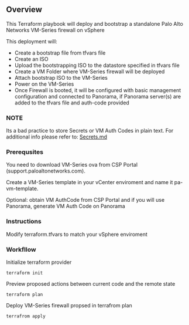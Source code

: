 ## Overview
This Terraform playbook will deploy and bootstrap a standalone Palo Alto Networks VM-Series firewall on vSphere

This deployment will:
- Create a bootstrap file from tfvars file
- Create an ISO
- Upload the bootstrapping ISO to the datastore specified in tfvars file
- Create a VM Folder where VM-Series firewall will be deployed
- Attach bootstrap ISO to the VM-Series
- Power on the VM-Series
- Once Firewall is booted, it will be configured with basic management configuration and connected to Panorama, if Panorama server(s) are added to the tfvars file and auth-code provided

### NOTE 
Its a bad practice to store Secrets or VM Auth Codes in plain text. For additional info please refer to: [Secrets.md](https://github.com/kzoran/pan-os-terraform/blob/main/secrets.md)

### Prerequsites

You need to download VM-Series ova from CSP Portal (support.paloaltonetworks.com).

Create a VM-Series template in your vCenter enviroment and name it pa-vm-template. 

Optional: obtain VM AuthCode from CSP Portal and if you will use Panorama, generate  VM Auth Code on Panorama


### Instructions


Modify terraform.tfvars to match your vSphere enviroment



### Workfllow

Initialize terraform provider
```
terraform init
```

Preview proposed actions between current code and the remote state
```
terraform plan
```

Deploy VM-Series firewall propsed in terrafrom plan
```
terrafrom apply
```
